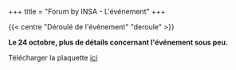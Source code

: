 +++
title = "Forum by INSA - L'événement"
+++

{{< centre "Déroulé de l'événement" "deroule" >}}

**Le 24 octobre, plus de détails concernant l'événement sous peu.**


Télécharger la plaquette [ici](https://drive.google.com/file/d/1GCnPScfsOKKbcAKk_FpbK0nypGpVKsw0/view?usp=drive_link)


